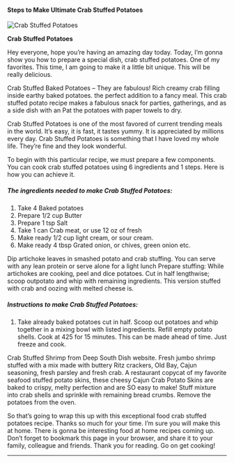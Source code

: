             

#### Steps to Make Ultimate Crab Stuffed Potatoes

![Crab Stuffed Potatoes](https://img-global.cpcdn.com/recipes/6588975288418304/751x532cq70/crab-stuffed-potatoes-recipe-main-photo.jpg)

**Crab Stuffed Potatoes**

Hey everyone, hope you’re having an amazing day today. Today, I’m gonna show you how to prepare a special dish, crab stuffed potatoes. One of my favorites. This time, I am going to make it a little bit unique. This will be really delicious.

Crab Stuffed Baked Potatoes – They are fabulous! Rich creamy crab filling inside earthy baked potatoes. the perfect addition to a fancy meal. This crab stuffed potato recipe makes a fabulous snack for parties, gatherings, and as a side dish with an Pat the potatoes with paper towels to dry.

Crab Stuffed Potatoes is one of the most favored of current trending meals in the world. It’s easy, it is fast, it tastes yummy. It is appreciated by millions every day. Crab Stuffed Potatoes is something that I have loved my whole life. They’re fine and they look wonderful.

To begin with this particular recipe, we must prepare a few components. You can cook crab stuffed potatoes using 6 ingredients and 1 steps. Here is how you can achieve it.

##### The ingredients needed to make Crab Stuffed Potatoes:

1.  Take 4 Baked potatoes
2.  Prepare 1/2 cup Butter
3.  Prepare 1 tsp Salt
4.  Take 1 can Crab meat, or use 12 oz of fresh
5.  Make ready 1/2 cup light cream, or sour cream.
6.  Make ready 4 tbsp Grated onion, or chives, green onion etc.

Dip artichoke leaves in smashed potato and crab stuffing. You can serve with any lean protein or serve alone for a light lunch Prepare stuffing: While artichokes are cooking, peel and dice potatoes. Cut in half lengthwise; scoop outpotato and whip with remaining ingredients. This version stuffed with crab and oozing with melted cheese is.

##### Instructions to make Crab Stuffed Potatoes:

1.  Take already baked potatoes cut in half. Scoop out potatoes and whip together in a mixing bowl with listed ingredients. Refill empty potato shells. Cook at 425 for 15 minutes. This can be made ahead of time. Just freeze and cook.

Crab Stuffed Shrimp from Deep South Dish website. Fresh jumbo shrimp stuffed with a mix made with buttery Ritz crackers, Old Bay, Cajun seasoning, fresh parsley and fresh crab. A restaurant copycat of my favorite seafood stuffed potato skins, these cheesy Cajun Crab Potato Skins are baked to crispy, melty perfection and are SO easy to make! Stuff mixture into crab shells and sprinkle with remaining bread crumbs. Remove the potatoes from the oven.

So that’s going to wrap this up with this exceptional food crab stuffed potatoes recipe. Thanks so much for your time. I’m sure you will make this at home. There is gonna be interesting food at home recipes coming up. Don’t forget to bookmark this page in your browser, and share it to your family, colleague and friends. Thank you for reading. Go on get cooking!

* * *